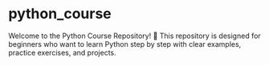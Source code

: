 # python_course
Welcome to the Python Course Repository! 🚀 This repository is designed for beginners who want to learn Python step by step with clear examples, practice exercises, and projects.
